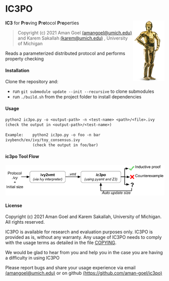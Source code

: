 # IC3PO

<img align="right" width="100" height="auto" src="logo.png">
</img>

**IC3** for **P**r**o**ving **P**r**o**tocol **P**r**o**perties

> Copyright (c) 2021  Aman Goel [(amangoel@umich.edu)](amangoel@umich.edu)  and  Karem Sakallah [(karem@umich.edu)](karem@umich.edu) , University of Michigan

Reads a parameterized distributed protocol and performs property checking

#### Installation
Clone the repository and:
- run ```` git submodule update --init --recursive ```` to clone submodules
- run ```` ./build.sh ```` from the project folder to install dependencies

#### Usage
	python2 ic3po.py -o <output-path> -n <test-name> <path>/<file>.ivy
	(check the output in <output-path>/<test-name>)
	 
	Example:	python2 ic3po.py -o foo -n bar ivybench/ex/ivy/toy_consensus.ivy
				(check the output in foo/bar)

#### ic3po Tool Flow
![Image of ic3po toolflow](ic3po_toolflow.png)

#### License
Copyright (c) 2021  Aman Goel and Karem Sakallah, University of Michigan. All rights reserved.

IC3PO is available for research and evaluation purposes only.
IC3PO is provided as is, without any warranty.
Any usage of IC3PO needs to comply with the usage terms as detailed in the file [COPYING](https://github.com/aman-goel/ic3po/blob/master/COPYING).


We would be glad to hear from you and help you in the case you are having a difficulty in using IC3PO

Please report bugs and share your usage experience via email  [(amangoel@umich.edu)](amangoel@umich.edu) or on github [(https://github.com/aman-goel/ic3po)](https://github.com/aman-goel/ic3po)
